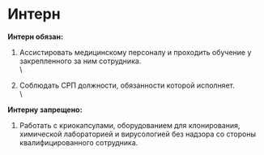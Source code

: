 # Интерн

**Интерн обязан:**

1. Ассистировать медицинскому персоналу и проходить обучение у закрепленного за ним сотрудника.\
   \

2. Соблюдать СРП должности, обязанности которой исполняет.\
   \


**Интерну запрещено:**

1. Работать с криокапсулами, оборудованием для клонирования, химической лабораторией и вирусологией без надзора со стороны квалифицированного сотрудника.
